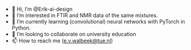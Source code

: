 - 👋 Hi, I’m @Erik-ai-design
- 👀 I’m interested in FTIR and NMR data of the same mixtures.
- 🌱 I’m currently learning (convolutional) neural networks with PyTorch in Python. 
- 💞️ I’m looking to collaborate on university education
- 📫 How to reach me (e.v.walbeek@tue.nl)
